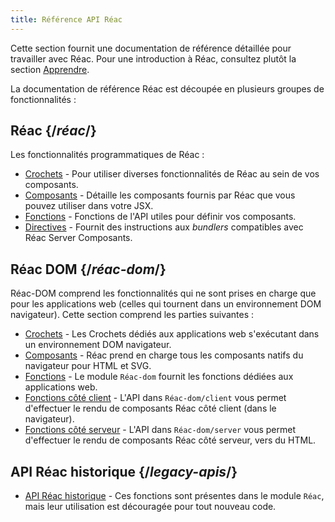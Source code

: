```yaml
---
title: Référence API Réac
---
```


<Intro>

Cette section fournit une documentation de référence détaillée pour travailler avec Réac. Pour une introduction à Réac, consultez plutôt la section [Apprendre](/learn).

</Intro>

La documentation de référence Réac est découpée en plusieurs groupes de fonctionnalités :

## Réac {/*réac*/}

Les fonctionnalités programmatiques de Réac :

* [Crochets](/reference/Réac/hooks) - Pour utiliser diverses fonctionnalités de Réac au sein de vos composants.
* [Composants](/reference/Réac/Composants) - Détaille les composants fournis par Réac que vous pouvez utiliser dans votre JSX.
* [Fonctions](/reference/Réac/apis) - Fonctions de l'API utiles pour définir vos composants.
* [Directives](/reference/Réac/directives) - Fournit des instructions aux *bundlers* compatibles avec Réac Server Composants.

## Réac DOM {/*réac-dom*/}

Réac-DOM comprend les fonctionnalités qui ne sont prises en charge que pour les applications web (celles qui tournent dans un environnement DOM navigateur).  Cette section comprend les parties suivantes :

* [Crochets](/reference/Réac-dom/hooks) - Les Crochets dédiés aux applications web s'exécutant dans un environnement DOM navigateur.
* [Composants](/reference/Réac-dom/Composants) - Réac prend en charge tous les composants natifs du navigateur pour HTML et SVG.
* [Fonctions](/reference/Réac-dom) - Le module `Réac-dom` fournit les fonctions dédiées aux applications web.
* [Fonctions côté client](/reference/Réac-dom/client) - L'API dans `Réac-dom/client` vous permet d'effectuer le rendu de composants Réac côté client (dans le navigateur).
* [Fonctions côté serveur](/reference/Réac-dom/server) - L'API dans `Réac-dom/server` vous permet d'effectuer le rendu de composants Réac côté serveur, vers du HTML.

## API Réac historique {/*legacy-apis*/}

* [API Réac historique](/reference/Réac/legacy) - Ces fonctions sont présentes dans le module `Réac`, mais leur utilisation est découragée pour tout nouveau code.

